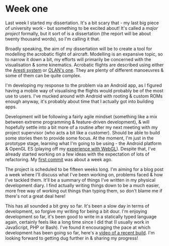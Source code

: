 # Week one

Last week I started my dissertation. It's a bit scary that - my last big piece of university work - but something to be excited about! It's called a *major project* formally, but it sort of is a dissertation (the report will be about twenty thousand words), so I'm calling it that.

Broadly speaking, the aim of my dissertation will be to create a tool for modelling the acrobatic flight of aircraft. Modelling is an expansive topic, so to narrow it down a bit, my efforts will primarily be concerned with the visualisation & some kinematics. Acrobatic flights are described using either the [Aresti system](https://en.wikipedia.org/wiki/Aresti_Catalog) or [OLAN's one](http://www.openaero.net/language.html). They are plenty of different manoeuvres & some of them can be quite complex.

I'm developing my response to the problem via an Android app, as I figured having a mobile way of visualising the flights would probably be of the most use to users. I've mucked around with Android with rooting & custom ROMs enough anyway, it's probably about time that I actually got into building apps. 

Development will be following a fairly agile mindset (something like a mix between extreme programming & feature-driven development), & will hopefully settle into a bit more of a routine after my next meeting with my project supervisor (who acts a bit like a customer). Should be able to build some stories then to provide some focus. At the moment, I'm just in the prototype stage, learning what I'm going to be using - the Android platform & OpenGL ES (playing off my [experience with WebGL](https://github.com/GideonPARANOID/planets)). Despite that, I've already started working on a few ideas with the expectation of lots of refactoring. My [first commit](https://github.com/GideonPARANOID/mmp) was about a week ago.

The project is scheduled to be fifteen weeks long. I'm aiming for a blog post a week where I'll discuss what I've been working on, problems faced & how I've tackled them. It'll be a summary of things I've written in my physical development diary. I find actually writing things down to be a much easier, more free way of working out things than typing them, so don't blame me if there's not a great deal here!

This has all sounded a bit grey so far. It's been a slow day in terms of development, so forgive my writing for being a bit dour. I'm enjoying development so far, it's been good to write in a statically typed language again, certainly feels like a long time since I did that (I usually work in JavaScript, PHP or Bash). I've found it encouraging the pace at which development has been going so far, here's a [video of a recent build](https://www.youtube.com/watch?v=22nCymgtDWk). I'm looking forward to getting dug further in & sharing my progress!
